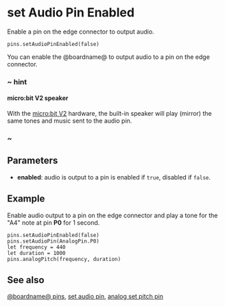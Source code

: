 # set Audio Pin Enabled

Enable a pin on the edge connector to output audio.

```sig
pins.setAudioPinEnabled(false)
```

You can enable the @boardname@ to output audio to a pin on the edge connector. 

### ~ hint

#### micro:bit V2 speaker

With the [micro:bit V2](/device/v2) hardware, the built-in speaker will play (mirror) the same tones and music sent to the audio pin.

### ~

## Parameters

* **enabled**: audio is output to a pin is enabled if `true`, disabled if `false`.

## Example

Enable audio output to a pin on the edge connector and play a tone for the "A4" note at pin **P0** for 1 second.

```blocks
pins.setAudioPinEnabled(false)
pins.setAudioPin(AnalogPin.P0)
let frequency = 440
let duration = 1000
pins.analogPitch(frequency, duration)
```

## See also

[@boardname@ pins](/device/pins), [set audio pin](/reference/pins/set-audio-pin),
[analog set pitch pin](/reference/pins/analog-set-pitch-pin)
